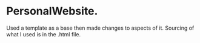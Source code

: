 # PersonalWebsite. 

Used a template as a base then made changes to aspects of it. Sourcing of what I used is in the .html file.
